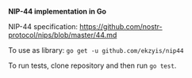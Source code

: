 **NIP-44 implementation in Go**

NIP-44 specification: https://github.com/nostr-protocol/nips/blob/master/44.md

To use as library: `go get -u github.com/ekzyis/nip44`

To run tests, clone repository and then run `go test`.
